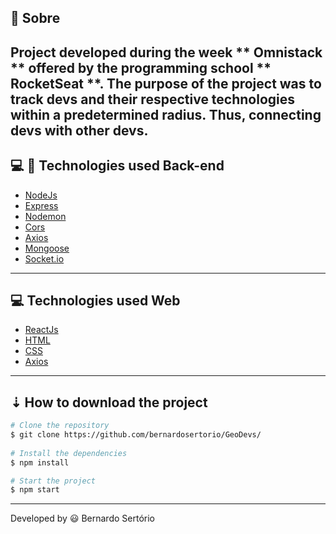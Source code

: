 
## 🔖 Sobre

Project developed during the week ** Omnistack ** offered by the programming school ** RocketSeat **. The purpose of the project was to track devs and their respective technologies within a predetermined radius. Thus, connecting devs with other devs.
---

## 💻 📱 Technologies used Back-end

- [NodeJs](https://nodejs.org/en/)
- [Express](https://expressjs.com/pt-br/) 
- [Nodemon](https://www.npmjs.com/package/nodemon)
- [Cors](https://developer.mozilla.org/pt-BR/docs/Web/HTTP/Controle_Acesso_CORS)
- [Axios](https://www.npmjs.com/package/axios)
- [Mongoose](https://mongoosejs.com/)
- [Socket.io](https://socket.io/)

---

## 💻 Technologies used Web

- [ReactJs](https://pt-br.reactjs.org/)
- [HTML](https://developer.mozilla.org/pt-BR/docs/Web/HTML)
- [CSS](https://www.hostinger.com.br/tutoriais/o-que-e-css-guia-basico-de-css/)
- [Axios](https://www.npmjs.com/package/axios)

---

## ⇣ How to download the project

```bash
# Clone the repository
$ git clone https://github.com/bernardosertorio/GeoDevs/
 
# Install the dependencies 
$ npm install

# Start the project
$ npm start
```

---

Developed by 😃 Bernardo Sertório

